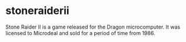 stoneraiderii
=============

Stone Raider II is a game released for the Dragon microcomputer.  It was licensed to Microdeal and sold for a period of time from 1986.